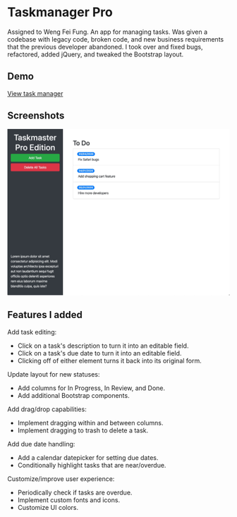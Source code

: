 Taskmanager Pro
===
Assigned to Weng Fei Fung. An app for managing tasks. Was given a codebase with legacy code, broken code, and new business requirements that the previous developer abandoned. I took over and fixed bugs, refactored, added jQuery, and tweaked the Bootstrap layout.

Demo
---
[View task manager](//Siphon880gh.github.io/ucla-taskmanager-pro)

Screenshots
---
![Basic overview](README/100-taskmaster-app.jpg)

Features I added
---
Add task editing: 
- Click on a task's description to turn it into an editable field.
- Click on a task's due date to turn it into an editable field.
- Clicking off of either element turns it back into its original form.

Update layout for new statuses:
- Add columns for In Progress, In Review, and Done.
- Add additional Bootstrap components.

Add drag/drop capabilities:
- Implement dragging within and between columns.
- Implement dragging to trash to delete a task.

Add due date handling:
- Add a calendar datepicker for setting due dates.
- Conditionally highlight tasks that are near/overdue.

Customize/improve user experience:
- Periodically check if tasks are overdue.
- Implement custom fonts and icons.
- Customize UI colors.